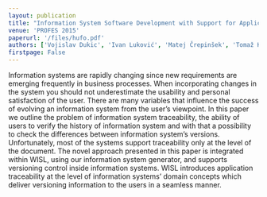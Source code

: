 ```yaml
---
layout: publication
title: "Information System Software Development with Support for Application Traceability"
venue: 'PROFES 2015'
paperurl: '/files/hufo.pdf'
authors: ['Vojislav Dukic', 'Ivan Luković', 'Matej Črepinšek', 'Tomaž Kosar', 'Marjan Mernik']
firstpage: False
---
```


Information systems are rapidly changing since new requirements are emerging frequently in business processes. When incorporating changes in the system you should not underestimate the usability and personal satisfaction of the user. There are many variables that influence the success of evolving an information system from the user’s viewpoint. In this paper we outline the problem of information system traceability, the ability of users to verify the history of information system and with that a possibility to check the differences between information system’s versions. Unfortunately, most of the systems support traceability only at the level of the document. The novel approach presented in this paper is integrated within WISL, using our information system generator, and supports versioning control inside information systems. WISL introduces application traceability at the level of information systems’ domain concepts which deliver versioning information to the users in a seamless manner.
